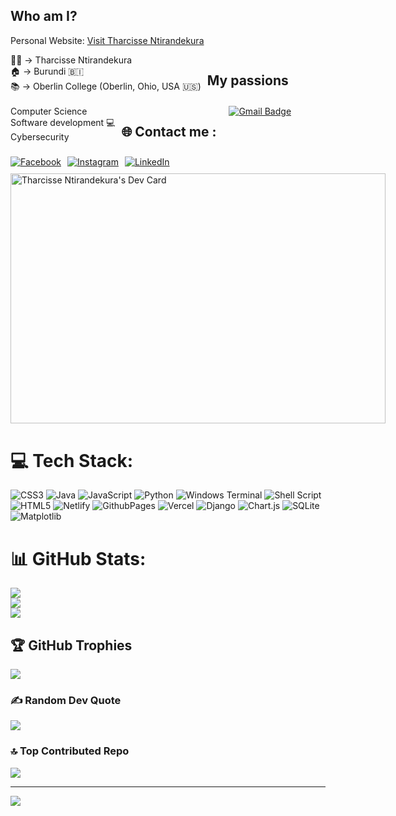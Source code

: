 ## Who am I?
Personal Website: <a href="https://tharcisse.netlify.app/"> Visit Tharcisse Ntirandekura</a>
<div style="display: flex; flex-wrap: wrap; gap: 10px;">
  <div style="display: flex; flex-direction: column; align-items: flex-start;">
    <span>👨‍💻 → Tharcisse Ntirandekura</span>
    <span>🏠 → Burundi 🇧🇮</span>
    <span>📚 → Oberlin College (Oberlin, Ohio, USA 🇺🇸)</span>
  </div>
  
  ## My passions
  
  <div style="display: flex; flex-direction: column; align-items: flex-start;">
    <span>Computer Science</span>
    <span>Software development 💻</span>
    <span>Cybersecurity</span>
  </div>
  
  ## 🌐 Contact me :
  

  <div></div>
  <a href="mailto:tntirand@oberlin.edu">
    <img src="https://img.shields.io/badge/-Email-c14438?style=flat-square&logo=Gmail&logoColor=white" alt="Gmail Badge"/>
  </a>
  <a href="https://www.facebook.com/tharcisse.ntirandekura.37">
    <img src="https://img.shields.io/badge/Facebook-%231877F2.svg?logo=Facebook&logoColor=white" alt="Facebook"/>
  </a>
  <a href="https://www.instagram.com/_tharack/">
    <img src="https://img.shields.io/badge/Instagram-%23E4405F.svg?logo=Instagram&logoColor=white" alt="Instagram"/>
  </a>
  <a href="https://www.linkedin.com/in/tharcisse-ntirandekura">
    <img src="https://img.shields.io/badge/LinkedIn-%230077B5.svg?logo=linkedin&logoColor=white" alt="LinkedIn"/>
  </a>


<a href="https://app.daily.dev/tharcissentirandekura">
  <img src="https://api.daily.dev/devcards/bee07530e6214e668fff5af47c97966f.png?r=l5g" width="600" height="400" alt="Tharcisse Ntirandekura's Dev Card"/>
</a>
</div>

# 💻 Tech Stack:
![CSS3](https://img.shields.io/badge/css3-%231572B6.svg?style=for-the-badge&logo=css3&logoColor=white) ![Java](https://img.shields.io/badge/java-%23ED8B00.svg?style=for-the-badge&logo=openjdk&logoColor=white) ![JavaScript](https://img.shields.io/badge/javascript-%23323330.svg?style=for-the-badge&logo=javascript&logoColor=%23F7DF1E) ![Python](https://img.shields.io/badge/python-3670A0?style=for-the-badge&logo=python&logoColor=ffdd54) ![Windows Terminal](https://img.shields.io/badge/Windows%20Terminal-%234D4D4D.svg?style=for-the-badge&logo=windows-terminal&logoColor=white) ![Shell Script](https://img.shields.io/badge/shell_script-%23121011.svg?style=for-the-badge&logo=gnu-bash&logoColor=white) ![HTML5](https://img.shields.io/badge/html5-%23E34F26.svg?style=for-the-badge&logo=html5&logoColor=white) ![Netlify](https://img.shields.io/badge/netlify-%23000000.svg?style=for-the-badge&logo=netlify&logoColor=#00C7B7) ![GithubPages](https://img.shields.io/badge/github%20pages-121013?style=for-the-badge&logo=github&logoColor=white) ![Vercel](https://img.shields.io/badge/vercel-%23000000.svg?style=for-the-badge&logo=vercel&logoColor=white) ![Django](https://img.shields.io/badge/django-%23092E20.svg?style=for-the-badge&logo=django&logoColor=white) ![Chart.js](https://img.shields.io/badge/chart.js-F5788D.svg?style=for-the-badge&logo=chart.js&logoColor=white) ![SQLite](https://img.shields.io/badge/sqlite-%2307405e.svg?style=for-the-badge&logo=sqlite&logoColor=white) ![Matplotlib](https://img.shields.io/badge/Matplotlib-%23ffffff.svg?style=for-the-badge&logo=Matplotlib&logoColor=black)
# 📊 GitHub Stats:
![](https://github-readme-stats.vercel.app/api?username=tharcissentirandekura&theme=dark&hide_border=false&include_all_commits=true&count_private=true)<br/>
![](https://github-readme-streak-stats.herokuapp.com/?user=tharcissentirandekura&theme=dark&hide_border=false)<br/>
![](https://github-readme-stats.vercel.app/api/top-langs/?username=tharcissentirandekura&theme=dark&hide_border=false&include_all_commits=true&count_private=true&layout=compact)

## 🏆 GitHub Trophies
![](https://github-profile-trophy.vercel.app/?username=tharcissentirandekura&theme=onestar&no-frame=false&no-bg=false&margin-w=4)

### ✍️ Random Dev Quote
![](https://quotes-github-readme.vercel.app/api?type=horizontal&theme=radical)

### 🔝 Top Contributed Repo
![](https://github-contributor-stats.vercel.app/api?username=tharcissentirandekura&limit=5&theme=dark&combine_all_yearly_contributions=true_count_private=true)

---
[![](https://visitcount.itsvg.in/api?id=tharcissentirandekura&icon=0&color=0)](https://visitcount.itsvg.in)

<!-- Proudly created with GPRM ( https://gprm.itsvg.in ) -->

